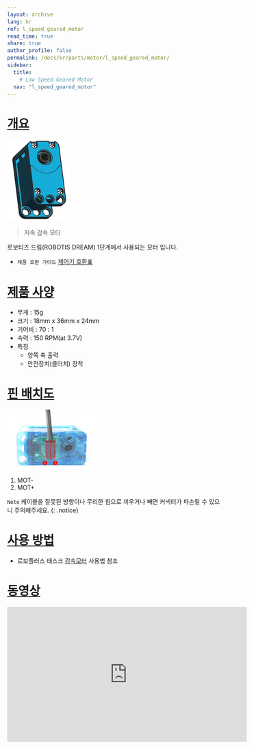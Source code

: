 ```yaml
---
layout: archive
lang: kr
ref: l_speed_geared_motor
read_time: true
share: true
author_profile: false
permalink: /docs/kr/parts/motor/l_speed_geared_motor/
sidebar:
  title:
    # Low Speed Geared Motor
  nav: "l_speed_geared_motor"
---
```


# [개요](#개요)

![img](/assets/images/parts/motor/l_speed_geared_motor_product.jpg)     

> 저속 감속 모터

로보티즈 드림(ROBOTIS DREAM) 1단계에서 사용되는 모터 입니다.

- `제품 호환 가이드` [제어기 호환표]

# [제품 사양](#제품-사양)

- 무게 : 15g
- 크기 : 18mm x 36mm x 24mm
- 기어비 :  70 : 1
- 속력 : 150 RPM(at 3.7V)
- 특징
  - 양쪽 축 출력
  - 안전장치(클러치) 장착

# [핀 배치도](#핀-배치도)

![img](/assets/images/parts/motor/l_speed_geared_motor_pinout.jpg)

1. MOT-
2. MOT+

`Note` 케이블을 잘못된 방향이나 무리한 힘으로 끼우거나 빼면 커넥터가 파손될 수 있으니 주의해주세요.
{: .notice}

# [사용 방법](#사용-방법)

- 로보플러스 태스크 [감속모터] 사용법 참조

# [동영상](#동영상)

<iframe width="560" height="315" src="https://www.youtube.com/embed/-qRy_NDd5eU" frameborder="0" allowfullscreen></iframe>

[감속모터]: /docs/kr/software/rplus1/task/programming_02/#감속모터
[제어기 호환표]: /docs/kr/parts/controller/controller_compatibility/
